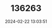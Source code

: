 ---
title: "136263"
category: "Lepilemur fleuretae"
draft: false
date: 2024-02-22 13:03:51
languages:
  English: ["Andohahela Sportive Lemur", "Madame Fleurette’s Sportive Lemur"]
  Malagasy: ["Pondiky"]
---